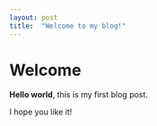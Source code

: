```yaml
---
layout: post
title:  "Welcome to my blog!"
---
```


# Welcome

**Hello world**, this is my first blog post.

I hope you like it!
